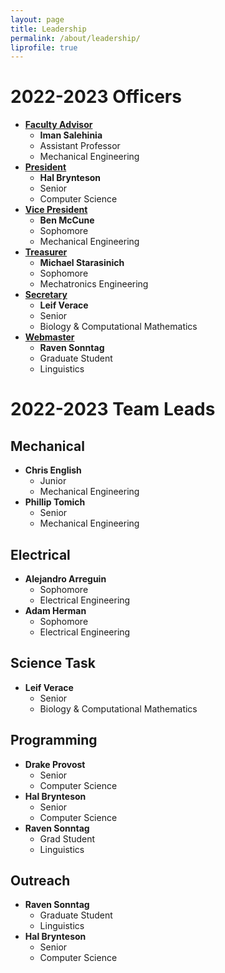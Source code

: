 ```yaml
---
layout: page 
title: Leadership
permalink: /about/leadership/
liprofile: true
---
```

# 2022-2023 Officers
* **<u>Faculty Advisor</u>**
  * **Iman Salehinia**
  * Assistant Professor
  * Mechanical Engineering
* **<u>President</u>**
  * **Hal Brynteson**
  * Senior
  * Computer Science
* **<u>Vice President</u>**
  * **Ben McCune**
  * Sophomore
  * Mechanical Engineering
* **<u>Treasurer</u>**
  * **Michael Starasinich**
  * Sophomore
  * Mechatronics Engineering
* **<u>Secretary</u>**
  * **Leif Verace**
  * Senior
  * Biology & Computational Mathematics
* **<u>Webmaster</u>**
  * **Raven Sonntag**
  * Graduate Student
  * Linguistics

# 2022-2023 Team Leads
## Mechanical
* **Chris English**
  * Junior
  * Mechanical Engineering
* **Phillip Tomich**
  * Senior
  * Mechanical Engineering


## Electrical
* **Alejandro Arreguin**
  * Sophomore
  * Electrical Engineering
* **Adam Herman**
  * Sophomore
  * Electrical Engineering


## Science Task
* **Leif Verace**
  * Senior
  * Biology & Computational Mathematics


## Programming
* **Drake Provost**
  * Senior
  * Computer Science
* **Hal Brynteson**
  * Senior
  * Computer Science
* **Raven Sonntag**
  * Grad Student
  * Linguistics


## Outreach
* **Raven Sonntag**
  * Graduate Student
  * Linguistics
* **Hal Brynteson**
  * Senior
  * Computer Science
